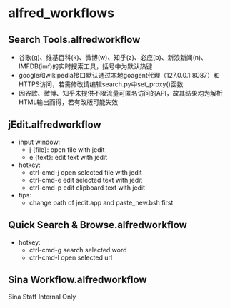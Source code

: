 alfred_workflows
================

Search Tools.alfredworkflow
---------------------------
* 谷歌(g)、维基百科(k)、微博(w)、知乎(z)、必应(b)、新浪新闻(n)、IMFDB(imf)的实时搜索工具，括号中为默认热键
* google和wikipedia接口默认通过本地goagent代理（127.0.0.1:8087）和HTTPS访问，若需修改请编辑search.py中set_proxy()函数
* 因谷歌、微博、知乎未提供不限流量可匿名访问的API，故其结果均为解析HTML输出而得，若有改版可能失效

jEdit.alfredworkflow
--------------------
* input window:
	- j {file}:		open file with jedit
	- e {text}:		edit text with jedit
* hotkey:
	- ctrl-cmd-j		open selected file with jedit
	- ctrl-cmd-e		edit selected text with jedit
	- ctrl-cmd-p		edit clipboard text with jedit
* tips:
	- change path of jedit.app and paste_new.bsh first
	
Quick Search & Browse.alfredworkflow
------------------------------------
* hotkey:
	- ctrl-cmd-g		search selected word
	- ctrl-cmd-l		open selected url

Sina Workflow.alfredworkflow
----------------------------
Sina Staff Internal Only 

